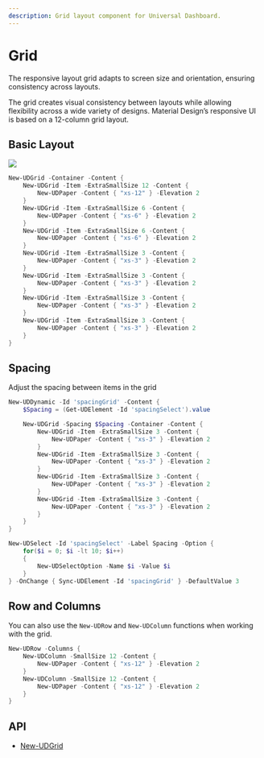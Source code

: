 ```yaml
---
description: Grid layout component for Universal Dashboard.
---
```


# Grid

The responsive layout grid adapts to screen size and orientation, ensuring consistency across layouts.

The grid creates visual consistency between layouts while allowing flexibility across a wide variety of designs. Material Design’s responsive UI is based on a 12-column grid layout.

## Basic Layout

![](<../../../../.gitbook/assets/image (32) (1).png>)

```powershell
New-UDGrid -Container -Content {
    New-UDGrid -Item -ExtraSmallSize 12 -Content {
        New-UDPaper -Content { "xs-12" } -Elevation 2
    }
    New-UDGrid -Item -ExtraSmallSize 6 -Content {
        New-UDPaper -Content { "xs-6" } -Elevation 2
    }
    New-UDGrid -Item -ExtraSmallSize 6 -Content {
        New-UDPaper -Content { "xs-6" } -Elevation 2
    }
    New-UDGrid -Item -ExtraSmallSize 3 -Content {
        New-UDPaper -Content { "xs-3" } -Elevation 2
    }
    New-UDGrid -Item -ExtraSmallSize 3 -Content {
        New-UDPaper -Content { "xs-3" } -Elevation 2
    }
    New-UDGrid -Item -ExtraSmallSize 3 -Content {
        New-UDPaper -Content { "xs-3" } -Elevation 2
    }
    New-UDGrid -Item -ExtraSmallSize 3 -Content {
        New-UDPaper -Content { "xs-3" } -Elevation 2
    }
}
```

## Spacing

Adjust the spacing between items in the grid

```powershell
New-UDDynamic -Id 'spacingGrid' -Content {
    $Spacing = (Get-UDElement -Id 'spacingSelect').value

    New-UDGrid -Spacing $Spacing -Container -Content {
        New-UDGrid -Item -ExtraSmallSize 3 -Content {
            New-UDPaper -Content { "xs-3" } -Elevation 2
        }
        New-UDGrid -Item -ExtraSmallSize 3 -Content {
            New-UDPaper -Content { "xs-3" } -Elevation 2
        }
        New-UDGrid -Item -ExtraSmallSize 3 -Content {
            New-UDPaper -Content { "xs-3" } -Elevation 2
        }
        New-UDGrid -Item -ExtraSmallSize 3 -Content {
            New-UDPaper -Content { "xs-3" } -Elevation 2
        }
    }
}

New-UDSelect -Id 'spacingSelect' -Label Spacing -Option {
    for($i = 0; $i -lt 10; $i++)
    {
        New-UDSelectOption -Name $i -Value $i
    }
} -OnChange { Sync-UDElement -Id 'spacingGrid' } -DefaultValue 3
```

## Row and Columns

You can also use the `New-UDRow` and `New-UDColumn` functions when working with the grid.

```powershell
New-UDRow -Columns {
    New-UDColumn -SmallSize 12 -Content {
        New-UDPaper -Content { "xs-12" } -Elevation 2
    }
    New-UDColumn -SmallSize 12 -Content {
        New-UDPaper -Content { "xs-12" } -Elevation 2
    }
}
```

## API

* [New-UDGrid](https://github.com/ironmansoftware/universal-docs/blob/master/cmdlets/New-UDGrid.txt)

